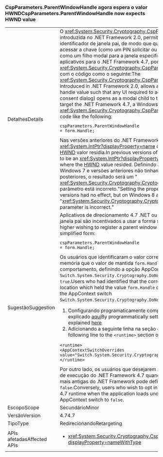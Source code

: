 ### <a name="cspparametersparentwindowhandle-now-expects-hwnd-value"></a><span data-ttu-id="93a37-101">CspParameters.ParentWindowHandle agora espera o valor HWND</span><span class="sxs-lookup"><span data-stu-id="93a37-101">CspParameters.ParentWindowHandle now expects HWND value</span></span>

|   |   |
|---|---|
|<span data-ttu-id="93a37-102">Detalhes</span><span class="sxs-lookup"><span data-stu-id="93a37-102">Details</span></span>|<span data-ttu-id="93a37-103">O <xref:System.Security.Cryptography.CspParameters.ParentWindowHandle> valor, introduzida no .NET Framework 2.0, permite que um aplicativo registrar um valor de identificador de janela pai, de modo que qualquer interface de usuário necessárias para acessar a chave (como um PIN solicitar ou caixa de diálogo de consentimento) é aberto como um filho modal para a janela especificada. Um aplicativo Windows Forms a partir do aplicativos para o .NET Framework 4.7, pode definir o <xref:System.Security.Cryptography.CspParameters.ParentWindowHandle> propriedade com o código como o seguinte:</span><span class="sxs-lookup"><span data-stu-id="93a37-103">The <xref:System.Security.Cryptography.CspParameters.ParentWindowHandle> value, introduced in .NET Framework 2.0, allows an application to register a parent window handle value such that any UI required to access the key (such as a PIN prompt or consent dialog) opens as a modal child to the specified window.Starting with apps that target the .NET Framework 4.7, a Windows Forms application can set the <xref:System.Security.Cryptography.CspParameters.ParentWindowHandle> property with code like the following:</span></span><pre><code class="language-C#">cspParameters.ParentWindowHandle = form.Handle;&#13;&#10;</code></pre><span data-ttu-id="93a37-104">Nas versões anteriores do .NET Framework, o valor era esperado para ser um <xref:System.IntPtr?displayProperty=name> que representa um local na memória em que o [HWND](https://msdn.microsoft.com/library/windows/desktop/aa383751.aspx#HWND) valor residia.</span><span class="sxs-lookup"><span data-stu-id="93a37-104">In previous versions of the .NET Framework, the value was expected to be an <xref:System.IntPtr?displayProperty=name> representing a location in memory where the [HWND](https://msdn.microsoft.com/library/windows/desktop/aa383751.aspx#HWND) value resided.</span></span> <span data-ttu-id="93a37-105">Definindo a propriedade para o formulário. Manipular no Windows 7 e versões anteriores não tinham nenhum efeito, mas no Windows 8 e versões posteriores, o resultado será um &quot; <xref:System.Security.Cryptography.CryptographicException?displayProperty=name>: O parâmetro está incorreto.&quot;</span><span class="sxs-lookup"><span data-stu-id="93a37-105">Setting the property to form.Handle on Windows 7 and earlier versions had no effect, but on Windows 8 and later versions, it results in a &quot;<xref:System.Security.Cryptography.CryptographicException?displayProperty=name>: The parameter is incorrect.&quot;</span></span>|
|<span data-ttu-id="93a37-106">Sugestão</span><span class="sxs-lookup"><span data-stu-id="93a37-106">Suggestion</span></span>|<span data-ttu-id="93a37-107">Aplicativos de direcionamento 4.7 .NET ou superior desejam registrar uma relação de janela pai são incentivados a usar a forma simplificada:</span><span class="sxs-lookup"><span data-stu-id="93a37-107">Applications targeting .NET 4.7 or higher wishing to register a parent window relationship are encouraged to use the simplified form:</span></span><pre><code class="language-C#">cspParameters.ParentWindowHandle = form.Handle;&#13;&#10;</code></pre><span data-ttu-id="93a37-108">Os usuários que identificaram o valor correto para passar foi o endereço de um local de memória que o valor de mantida <code>form.Handle</code> pode recusar a alteração de comportamento, definindo a opção AppContext <code>Switch.System.Security.Cryptography.DoNotAddrOfCspParentWindowHandle</code> para <code>true</code>.</span><span class="sxs-lookup"><span data-stu-id="93a37-108">Users who had identified that the correct value to pass was the address of a memory location which held the value <code>form.Handle</code> can opt out of the behavior change by setting the AppContext switch <code>Switch.System.Security.Cryptography.DoNotAddrOfCspParentWindowHandle</code> to <code>true</code>.</span></span><ol><li><span data-ttu-id="93a37-109">Configurando programaticamente compat switches em AppContext, conforme explicado [aqui](http://blogs.msdn.com/b/dotnet/archive/2015/04/29/net-announcements-at-build-2015.aspx#dotnet46)</span><span class="sxs-lookup"><span data-stu-id="93a37-109">By programmatically setting compat switches on the AppContext, as explained [here](http://blogs.msdn.com/b/dotnet/archive/2015/04/29/net-announcements-at-build-2015.aspx#dotnet46)</span></span></li><li><span data-ttu-id="93a37-110">Adicionando a seguinte linha na seção <code>&lt;runtime&gt;</code> do arquivo app.config:</span><span class="sxs-lookup"><span data-stu-id="93a37-110">By adding the following line to the <code>&lt;runtime&gt;</code> section of the app.config file:</span></span></li></ol><pre><code class="language-xml">&lt;runtime&gt;&#13;&#10;&lt;AppContextSwitchOverrides value=&quot;Switch.System.Security.Cryptography.DoNotAddrOfCspParentWindowHandle=true&quot;/&gt;&#13;&#10;&lt;/runtime&gt;&#13;&#10;</code></pre><span data-ttu-id="93a37-111">Por outro lado, os usuários que desejarem para aceitar o novo comportamento em tempo de execução do .NET Framework 4.7 quando o aplicativo será carregado em versões mais antigas do .NET Framework pode definir o AppContext alternam para <code>false</code>.</span><span class="sxs-lookup"><span data-stu-id="93a37-111">Conversely, users who wish to opt in to the new behavior on the .NET Framework 4.7 runtime when the application loads under older .NET Framework versions can set the AppContext switch to <code>false</code>.</span></span>|
|<span data-ttu-id="93a37-112">Escopo</span><span class="sxs-lookup"><span data-stu-id="93a37-112">Scope</span></span>|<span data-ttu-id="93a37-113">Secundário</span><span class="sxs-lookup"><span data-stu-id="93a37-113">Minor</span></span>|
|<span data-ttu-id="93a37-114">Versão</span><span class="sxs-lookup"><span data-stu-id="93a37-114">Version</span></span>|<span data-ttu-id="93a37-115">4.7</span><span class="sxs-lookup"><span data-stu-id="93a37-115">4.7</span></span>|
|<span data-ttu-id="93a37-116">Tipo</span><span class="sxs-lookup"><span data-stu-id="93a37-116">Type</span></span>|<span data-ttu-id="93a37-117">Redirecionando</span><span class="sxs-lookup"><span data-stu-id="93a37-117">Retargeting</span></span>|
|<span data-ttu-id="93a37-118">APIs afetadas</span><span class="sxs-lookup"><span data-stu-id="93a37-118">Affected APIs</span></span>|<ul><li><xref:System.Security.Cryptography.CspParameters.ParentWindowHandle?displayProperty=nameWithType></li></ul>|

